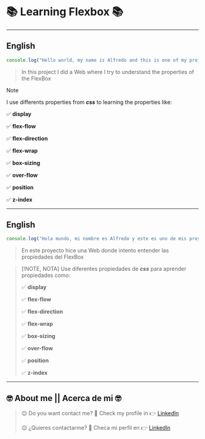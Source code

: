 # :books: Learning Flexbox :books: #

---
## English
```javascript
console.log("Hello world, my name is Alfredo and this is one of my projects"); 

```
> In this project I did a Web where I try to understand the properties of the FlexBox

>[!NOTE]
>I use differents properties from ***css*** to learning the properties like:
>
>:white_check_mark: **display**
>
>:white_check_mark: **flex-flow**
>
>:white_check_mark: **flex-direction**
>
>:white_check_mark: **flex-wrap**
>
>:white_check_mark: **box-sizing**
>
>:white_check_mark: **over-flow**
>
>:white_check_mark: **position**
>
>:white_check_mark: **z-index**

---

## English
```javascript
console.log("Hola mundo, mi nombre es Alfredo y este es uno de mis proyectos"); 

```
> En este proyecto hice una Web donde intento entender las propiedades del FlexBox

>[!NOTE, NOTA] 
>Use diferentes propiedades de ***css*** para aprender propiedades como:
>
>:white_check_mark: **display**
>
>:white_check_mark: **flex-flow**
>
>:white_check_mark: **flex-direction**
>
>:white_check_mark: **flex-wrap**
>
>:white_check_mark: **box-sizing**
>
>:white_check_mark: **over-flow**
>
>:white_check_mark: **position**
>
>:white_check_mark: **z-index**

---

## :nerd_face: **About me** || **Acerca de mi** :nerd_face:

> :wink: Do you want contact me? :eyes: Check my profile in :point_right: [LinkedIn](https://www.linkedin.com/in/alfredo-rodríguez-orenday-73a14a215/ "Alfredo Rdz O")  
>
> :wink: ¿Quieres contactarme? :eyes: Checa mi perfil en :point_right: [LinkedIn](https://www.linkedin.com/in/alfredo-rodríguez-orenday-73a14a215/ "Alfredo Rdz O") 